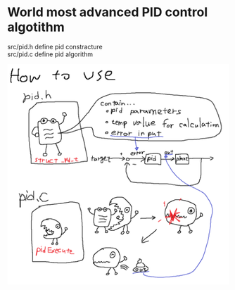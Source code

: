 # World most advanced PID control algotithm

src/pid.h define pid constracture  
src/pid.c define pid algorithm  

![ZU](https://github.com/Arsenic25/Module/blob/master/Independent%20algorithm/pid%20control/res/htu.png)